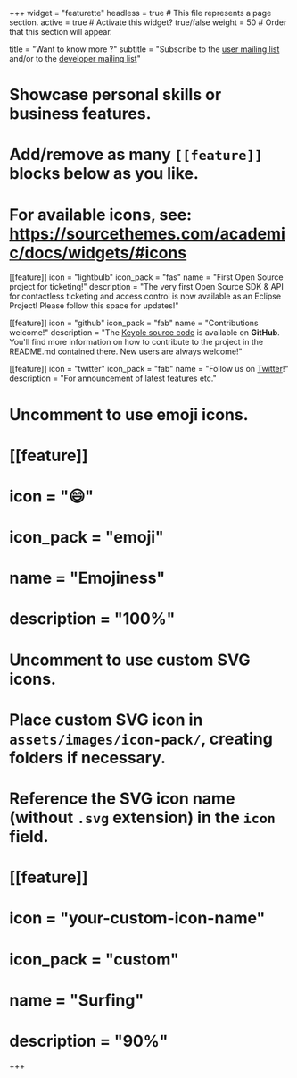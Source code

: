 +++
widget = "featurette"
headless = true  # This file represents a page section.
active = true  # Activate this widget? true/false
weight = 50  # Order that this section will appear.

title = "Want to know more ?"
subtitle = "Subscribe to the [user mailing list](https://accounts.eclipse.org/mailing-list/keyple-user) and/or to the [developer mailing list](https://accounts.eclipse.org/mailing-list/keyple-dev)"

# Showcase personal skills or business features.
# Add/remove as many `[[feature]]` blocks below as you like.
# For available icons, see: https://sourcethemes.com/academic/docs/widgets/#icons
[[feature]]
  icon = "lightbulb"
  icon_pack = "fas"
  name = "First Open Source project for ticketing!"
  description = "The very first Open Source SDK & API for contactless ticketing and access control is now available as an Eclipse Project! Please follow this space for updates!"
  
[[feature]]
  icon = "github"
  icon_pack = "fab"
  name = "Contributions welcome!"
  description = "The [Keyple source code](https://github.com/eclipse/keyple) is available on **GitHub**. You'll find more information on how to contribute to the project in the README.md contained there. New users are always welcome!"  
  
[[feature]]
  icon = "twitter"
  icon_pack = "fab"
  name = "Follow us on [Twitter](https://twitter.com/keyple_org)!"
  description = "For announcement of latest features etc."

# Uncomment to use emoji icons.
# [[feature]]
#  icon = "😄"
#  icon_pack = "emoji"
#  name = "Emojiness"
#  description = "100%"  

# Uncomment to use custom SVG icons.
# Place custom SVG icon in `assets/images/icon-pack/`, creating folders if necessary.
# Reference the SVG icon name (without `.svg` extension) in the `icon` field.
# [[feature]]
#  icon = "your-custom-icon-name"
#  icon_pack = "custom"
#  name = "Surfing"
#  description = "90%"

+++